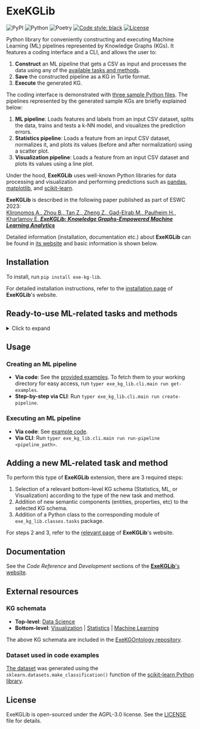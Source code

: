 # ExeKGLib

![PyPI](https://img.shields.io/pypi/v/exe-kg-lib)
![Python](https://img.shields.io/badge/python-v3.8+-blue.svg)
![Poetry](https://img.shields.io/badge/poetry-v1.2.2-blue)
[![Code style: black][black-badge]][black]
[![License](https://img.shields.io/badge/license-AGPL%203.0-blue)](https://www.gnu.org/licenses/agpl-3.0.en.html)

[//]: # (--8<-- [start:overview])
Python library for conveniently constructing and executing Machine Learning (ML) pipelines represented by Knowledge Graphs (KGs). It features a coding interface and a CLI, and allows the user to:

1. **Construct** an ML pipeline that gets a CSV as input and processes the data using any of the [available tasks and methods](https://github.com/boschresearch/ExeKGLib/tree/main/README.md#Ready-to-use-ML-related-tasks-and-methods).
2. **Save** the constructed pipeline as a KG in Turtle format.
3. **Execute** the generated KG.

The coding interface is demonstrated with [three sample Python files](https://github.com/boschresearch/ExeKGLib/tree/main/examples). The pipelines represented by the generated sample KGs are briefly explained below:

1. **ML pipeline**: Loads features and labels from an input CSV dataset, splits the data, trains and tests a k-NN model, and visualizes the prediction errors.
2. **Statistics pipeline**: Loads a feature from an input CSV dataset, normalizes it, and plots its values (before and after normalization) using a scatter plot.
3. **Visualization pipeline**: Loads a feature from an input CSV dataset and plots its values using a line plot.

Under the hood, **ExeKGLib** uses well-known Python libraries for data processing and visualization and performing predictions such as [pandas](https://pandas.pydata.org/), [matplotlib](https://matplotlib.org/), and [scikit-learn](https://scikit-learn.org/).

**ExeKGLib** is described in the following paper published as part of ESWC 2023: <br>[Klironomos A., Zhou B., Tan Z., Zheng Z., Gad-Elrab M., Paulheim H., Kharlamov E. _**ExeKGLib: Knowledge Graphs-Empowered Machine Learning Analytics**_](https://link.springer.com/chapter/10.1007/978-3-031-43458-7_23)

[//]: # (--8<-- [end:overview])

Detailed information (installation, documentation etc.) about **ExeKGLib** can be found in [its website](https://boschresearch.github.io/ExeKGLib/) and basic information is shown below.

## Installation

[//]: # (--8<-- [start:installation])
To install, run `pip install exe-kg-lib`.

[//]: # (--8<-- [end:installation])

For detailed installation instructions, refer to the [installation page](https://boschresearch.github.io/ExeKGLib/installation/) of **ExeKGLib**'s website.

## Ready-to-use ML-related tasks and methods

<details>
  <summary>Click to expand</summary>

<!-- --8<-- [start:supportedmethods] -->
| KG schema (abbreviation) | Task                      | Method                       | Properties                                                                                    | Input (data structure)                                                                                                                                           | Output (data structure)                                                                                                                                                                    | Implemented by Python class                          |
| ------------------------ | ------------------------- | ---------------------------- | --------------------------------------------------------------------------------------------- | ---------------------------------------------------------------------------------------------------------------------------------------------------------------- | ------------------------------------------------------------------------------------------------------------------------------------------------------------------------------------------ | ---------------------------------------------------- |
| Machine Learning (ml)    | Train                     | KNNTrain                     | \-                                                                                            | DataInTrainX (Matrix or Vector)<br>DataInTrainY (Matrix or Vector)                                                                                               | DataOutPredictedValueTrain (Matrix or Vector)<br>DataOutTrainModel (SingleValue)                                                                                                           | TrainKNNTrain                                        |
| Machine Learning (ml)    | Train                     | MLPTrain                     | \-                                                                                            | DataInTrainX (Matrix or Vector)<br>DataInTrainY (Matrix or Vector)                                                                                               | DataOutPredictedValueTrain (Matrix or Vector)<br>DataOutTrainModel (SingleValue)                                                                                                           | TrainMLPTrain                                        |
| Machine Learning (ml)    | Train                     | LRTrain                      | \-                                                                                            | DataInTrainX (Matrix or Vector)<br>DataInTrainY (Matrix or Vector)                                                                                               | DataOutPredictedValueTrain (Matrix or Vector)<br>DataOutTrainModel (SingleValue)                                                                                                           | TrainLRTrain                                         |
| Machine Learning (ml)    | Test                      | KNNTest                      | \-                                                                                            | DataInTestModel (SingleValue)<br>DataInTestX (Matrix or Vector)                                                                                                  | DataOutPredictedValueTest (Matrix or Vector)                                                                                                                                               | TestKNNTest                                          |
| Machine Learning (ml)    | Test                      | MLPTest                      | \-                                                                                            | DataInTestModel (SingleValue)<br>DataInTestX (Matrix or Vector)                                                                                                  | DataOutPredictedValueTest (Matrix or Vector)                                                                                                                                               | TestMLPTest                                          |
| Machine Learning (ml)    | Test                      | LRTest                       | \-                                                                                            | DataInTestModel (SingleValue)<br>DataInTestX (Matrix or Vector)                                                                                                  | DataOutPredictedValueTest (Matrix or Vector)                                                                                                                                               | TestLRTest                                           |
| Machine Learning (ml)    | PerformanceCalculation    | PerformanceCalculationMethod | \-                                                                                            | DataInTrainRealY (Matrix or Vector)<br>DataInTrainPredictedY (Matrix or Vector)<br>DataInTestPredictedY (Matrix or Vector)<br>DataInTestRealY (Matrix or Vector) | DataOutMLTestErr (Vector)<br>DataOutMLTrainErr (Vector)                                                                                                                                    | PerformanceCalculationPerformanceCalculationMethod   |
| Machine Learning (ml)    | Concatenation             | ConcatenationMethod          | \-                                                                                            | DataInConcatenation (list of Vector)                                                                                                                             | DataOutConcatenatedData (Matrix)                                                                                                                                                           | ConcatenationConcatenationMethod                     |
| Machine Learning (ml)    | DataSplitting             | DataSplittingMethod          | \-                                                                                            | DataInDataSplittingX (Matrix or Vector)<br>DataInDataSplittingY (Matrix or Vector)                                                                               | DataOutSplittedTestDataX (Matrix or Vector)<br>DataOutSplittedTrainDataY (Matrix or Vector)<br>DataOutSplittedTrainDataX (Matrix or Vector)<br>DataOutSplittedTestDataY (Matrix or Vector) | DataSplittingDataSplittingMethod                     |
| Visualization (visu)     | CanvasTask                | CanvasMethod                 | hasCanvasName (string)<br>hasLayout (string)                                                  | \-                                                                                                                                                               | \-                                                                                                                                                                                         | CanvasTaskCanvasMethod                               |
| Visualization (visu)     | PlotTask                  | LineplotMethod               | hasLineStyle (string)<br>hasLineWidth (int)<br>hasLegendName (string)                         | DataInVector (Vector)                                                                                                                                            | \-                                                                                                                                                                                         | PlotTaskLineplotMethod                               |
| Visualization (visu)     | PlotTask                  | ScatterplotMethod            | hasLineStyle (string)<br>hasLineWidth (int)<br>hasScatterSize (int)<br>hasLegendName (string) | DataInVector (Vector)                                                                                                                                            | \-                                                                                                                                                                                         | PlotTaskScatterplotMethod                            |
| Statistics (stats)       | TrendCalculationTask      | TrendCalculationMethod       | \-                                                                                            | DataInTrendCalculation (Vector)                                                                                                                                  | DataOutTrendCalculation (Vector)                                                                                                                                                           | TrendCalculationTaskTrendCalculationMethod           |
| Statistics (stats)       | NormalizationTask         | NormalizationMethod          | \-                                                                                            | DataInNormalization (Vector)                                                                                                                                     | DataOutNormalization (Vector)                                                                                                                                                              | NormalizationTaskNormalizationMethod                 |
| Statistics (stats)       | ScatteringCalculationTask | ScatteringCalculationMethod  | \-                                                                                            | DataInScatteringCalculation (Vector)                                                                                                                             | DataOutScatteringCalculation (Vector)                                                                                                                                                      | ScatteringCalculationTaskScatteringCalculationMethod |

[//]: # (--8<-- [end:supportedmethods])

</details>

## Usage

[//]: # (--8<-- [start:usage])
### Creating an ML pipeline

- **Via code**: See the [provided examples](https://github.com/boschresearch/ExeKGLib/tree/main/examples). To fetch them to your working directory for easy access, run `typer exe_kg_lib.cli.main run get-examples`.
- **Step-by-step via CLI**: Run `typer exe_kg_lib.cli.main run create-pipeline`.

### Executing an ML pipeline
- **Via code**: See [example code](https://github.com/boschresearch/ExeKGLib/blob/21e4df0e7de89c27748c8b61759652b7edf7d9b8/exe_kg_lib/cli/main.py#L28-L29).
- **Via CLI**: Run `typer exe_kg_lib.cli.main run run-pipeline <pipeline_path>`.

[//]: # (--8<-- [end:usage])

## Adding a new ML-related task and method

[//]: # (--8<-- [start:extending])
To perform this type of **ExeKGLib** extension, there are 3 required steps:

1. Selection of a relevant bottom-level KG schema (Statistics, ML, or Visualization) according to the type of the new task and method.
2. Addition of new semantic components (entities, properties, etc) to the selected KG schema.
3. Addition of a Python class to the corresponding module of `exe_kg_lib.classes.tasks` package.

For steps 2 and 3, refer to the [relevant page](https://boschresearch.github.io/ExeKGLib/adding-new-task-and-method/) of **ExeKGLib**'s website.

[//]: # (--8<-- [end:extending])

## Documentation
See the _Code Reference_ and _Development_ sections of the [**ExeKGLib**'s website](https://boschresearch.github.io/ExeKGLib/).

## External resources

[//]: # (--8<-- [start:externalresources])
### KG schemata

- **Top-level**: [Data Science](https://w3id.org/def/exekg-ds)
- **Bottom-level**: [Visualization](https://w3id.org/def/exekg-visu) | [Statistics](https://w3id.org/def/exekg-stats) | [Machine Learning](https://w3id.org/def/exekg-ml)

The above KG schemata are included in the [ExeKGOntology repository](https://github.com/nsai-uio/ExeKGOntology).

### Dataset used in code examples
[The dataset](https://github.com/boschresearch/ExeKGLib/tree/main/examples/data/dummy_data.csv) was generated using the `sklearn.datasets.make_classification()` function of the [scikit-learn Python library](https://scikit-learn.org/).

[//]: # (--8<-- [end:externalresources])

## License

ExeKGLib is open-sourced under the AGPL-3.0 license. See the
[LICENSE](LICENSE.md) file for details.

<!-- URLs -->
[black-badge]: https://img.shields.io/badge/code%20style-black-000000.svg
[black]: https://github.com/psf/black
[ci-badge]: https://github.com/boschresearch/ExeKGLib/actions/workflows/ci.yaml/badge.svg
[ci]: https://github.com/boschresearch/ExeKGLib/actions/workflows/ci.yaml
[docs-badge]: https://img.shields.io/badge/docs-gh--pages-inactive
[docs]: https://github.com/boschresearch/ExeKGLib/tree/gh-pages
[license-badge]: https://img.shields.io/badge/License-All%20rights%20reserved-informational
[license-url]: https://pages.github.boschdevcloud.com/bcai-internal//latest/license
[pre-commit-badge]: https://img.shields.io/badge/pre--commit-enabled-brightgreen?logo=pre-commit&logoColor=white
[pre-commit]: https://github.com/pre-commit/pre-commit
